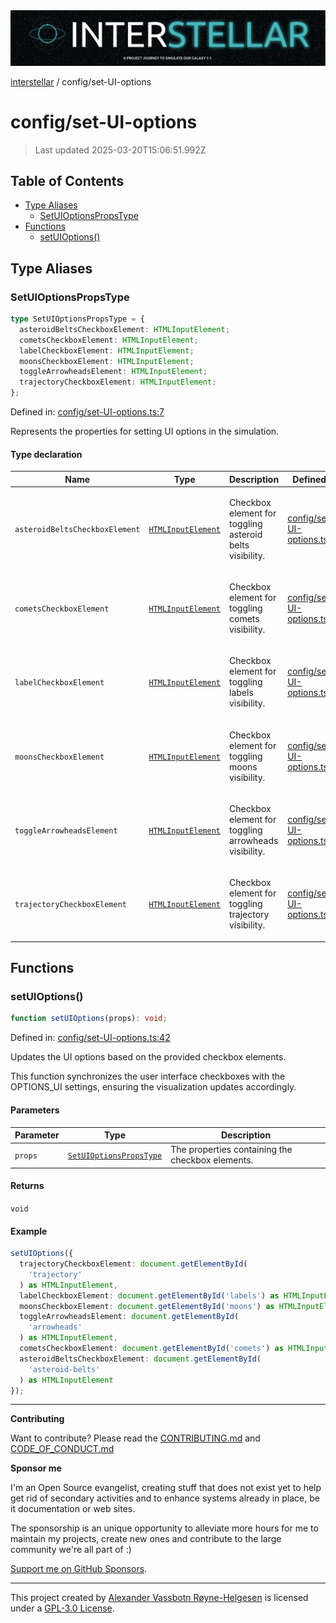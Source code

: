 <div><img alt="SPECCER logo" src="https://raw.githubusercontent.com/phun-ky/interstellar/main/public/interstellar-header.png" style="max-height:120px;"/></div>

[interstellar](../README.md) / config/set-UI-options

# config/set-UI-options

> Last updated 2025-03-20T15:06:51.992Z

## Table of Contents

- [Type Aliases](#type-aliases)
  - [SetUIOptionsPropsType](#setuioptionspropstype)
- [Functions](#functions)
  - [setUIOptions()](#setuioptions)

## Type Aliases

### SetUIOptionsPropsType

```ts
type SetUIOptionsPropsType = {
  asteroidBeltsCheckboxElement: HTMLInputElement;
  cometsCheckboxElement: HTMLInputElement;
  labelCheckboxElement: HTMLInputElement;
  moonsCheckboxElement: HTMLInputElement;
  toggleArrowheadsElement: HTMLInputElement;
  trajectoryCheckboxElement: HTMLInputElement;
};
```

Defined in:
[config/set-UI-options.ts:7](https://github.com/phun-ky/interstellar/blob/main/src/config/set-UI-options.ts#L7)

Represents the properties for setting UI options in the simulation.

#### Type declaration

<table>
<thead>
<tr>
<th>Name</th>
<th>Type</th>
<th>Description</th>
<th>Defined in</th>
</tr>
</thead>
<tbody>
<tr>
<td>

<a id="asteroidbeltscheckboxelement"></a> `asteroidBeltsCheckboxElement`

</td>
<td>

[`HTMLInputElement`](https://developer.mozilla.org/docs/Web/API/HTMLInputElement)

</td>
<td>

Checkbox element for toggling asteroid belts visibility.

</td>
<td>

[config/set-UI-options.ts:19](https://github.com/phun-ky/interstellar/blob/main/src/config/set-UI-options.ts#L19)

</td>
</tr>
<tr>
<td>

<a id="cometscheckboxelement"></a> `cometsCheckboxElement`

</td>
<td>

[`HTMLInputElement`](https://developer.mozilla.org/docs/Web/API/HTMLInputElement)

</td>
<td>

Checkbox element for toggling comets visibility.

</td>
<td>

[config/set-UI-options.ts:17](https://github.com/phun-ky/interstellar/blob/main/src/config/set-UI-options.ts#L17)

</td>
</tr>
<tr>
<td>

<a id="labelcheckboxelement"></a> `labelCheckboxElement`

</td>
<td>

[`HTMLInputElement`](https://developer.mozilla.org/docs/Web/API/HTMLInputElement)

</td>
<td>

Checkbox element for toggling labels visibility.

</td>
<td>

[config/set-UI-options.ts:11](https://github.com/phun-ky/interstellar/blob/main/src/config/set-UI-options.ts#L11)

</td>
</tr>
<tr>
<td>

<a id="moonscheckboxelement"></a> `moonsCheckboxElement`

</td>
<td>

[`HTMLInputElement`](https://developer.mozilla.org/docs/Web/API/HTMLInputElement)

</td>
<td>

Checkbox element for toggling moons visibility.

</td>
<td>

[config/set-UI-options.ts:13](https://github.com/phun-ky/interstellar/blob/main/src/config/set-UI-options.ts#L13)

</td>
</tr>
<tr>
<td>

<a id="togglearrowheadselement"></a> `toggleArrowheadsElement`

</td>
<td>

[`HTMLInputElement`](https://developer.mozilla.org/docs/Web/API/HTMLInputElement)

</td>
<td>

Checkbox element for toggling arrowheads visibility.

</td>
<td>

[config/set-UI-options.ts:15](https://github.com/phun-ky/interstellar/blob/main/src/config/set-UI-options.ts#L15)

</td>
</tr>
<tr>
<td>

<a id="trajectorycheckboxelement"></a> `trajectoryCheckboxElement`

</td>
<td>

[`HTMLInputElement`](https://developer.mozilla.org/docs/Web/API/HTMLInputElement)

</td>
<td>

Checkbox element for toggling trajectory visibility.

</td>
<td>

[config/set-UI-options.ts:9](https://github.com/phun-ky/interstellar/blob/main/src/config/set-UI-options.ts#L9)

</td>
</tr>
</tbody>
</table>

## Functions

### setUIOptions()

```ts
function setUIOptions(props): void;
```

Defined in:
[config/set-UI-options.ts:42](https://github.com/phun-ky/interstellar/blob/main/src/config/set-UI-options.ts#L42)

Updates the UI options based on the provided checkbox elements.

This function synchronizes the user interface checkboxes with the OPTIONS_UI
settings, ensuring the visualization updates accordingly.

#### Parameters

| Parameter | Type                                                               | Description                                      |
| --------- | ------------------------------------------------------------------ | ------------------------------------------------ |
| `props`   | [`SetUIOptionsPropsType`](set-UI-options.md#setuioptionspropstype) | The properties containing the checkbox elements. |

#### Returns

`void`

#### Example

```ts
setUIOptions({
  trajectoryCheckboxElement: document.getElementById(
    'trajectory'
  ) as HTMLInputElement,
  labelCheckboxElement: document.getElementById('labels') as HTMLInputElement,
  moonsCheckboxElement: document.getElementById('moons') as HTMLInputElement,
  toggleArrowheadsElement: document.getElementById(
    'arrowheads'
  ) as HTMLInputElement,
  cometsCheckboxElement: document.getElementById('comets') as HTMLInputElement,
  asteroidBeltsCheckboxElement: document.getElementById(
    'asteroid-belts'
  ) as HTMLInputElement
});
```

---

**Contributing**

Want to contribute? Please read the
[CONTRIBUTING.md](https://github.com/phun-ky/interstellar/blob/main/CONTRIBUTING.md)
and
[CODE_OF_CONDUCT.md](https://github.com/phun-ky/interstellar/blob/main/CODE_OF_CONDUCT.md)

**Sponsor me**

I'm an Open Source evangelist, creating stuff that does not exist yet to help
get rid of secondary activities and to enhance systems already in place, be it
documentation or web sites.

The sponsorship is an unique opportunity to alleviate more hours for me to
maintain my projects, create new ones and contribute to the large community
we're all part of :)

[Support me on GitHub Sponsors](https://github.com/sponsors/phun-ky).

---

This project created by [Alexander Vassbotn Røyne-Helgesen](http://phun-ky.net)
is licensed under a
[GPL-3.0 License](https://choosealicense.com/licenses/gpl-3.0/).
